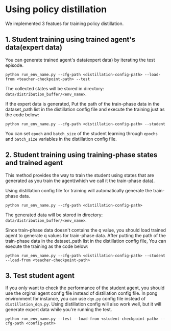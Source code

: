 # Using policy distillation


We implemented 3 featues for training policy distillation.

## 1. Student training using trained agent's data(expert data)

You can generate trained agent's data(expert data) by iterating the test episode.

```
python run_env_name.py --cfg-path <distillation-config-path> --load-from <teacher-checkpoint-path> --test 
```
The collected states will be stored in directory:  `data/distribution_buffer/<env_name>`.


If the expert data is generated, Put the path of the train-phase data in the dataset_path list in the distillation config file and execute the training just as the code below:

```
python run_env_name.py --cfg-path <distillation-config-path> --student  
```

You can set `epoch` and `batch_size` of the student learning through `epochs` and `batch_size` variables in the distillation config file.

## 2. Student training using training-phase states and trained agent 

This method provides the way to train the student using states that are generated as you train the agent(which we call it the train-phase data). 

Using distillation config file for training will automatically generate the train-phase data.
```
python run_env_name.py --cfg-path <distillation-config-path>
```

The generated data will be stored in directory:  `data/distribution_buffer/<env_name>`.


Since train-phase data doesn't contains the q value, you should load trained agent to generate q values for train-phase data. After putting the path of the train-phase data in the dataset_path list in the distillation config file, You can execute the training as the code below:
```
python run_env_name.py --cfg-path <distillation-config-path> --student --load-from <teacher-checkpoint-path>
```

## 3. Test student agent
If you only want to check the performance of the student agent, you should use the orginal agent config file instead of distillation config file. In pong environment for instance, you can use `dqn.py` config file instead of `distillation_dqn.py`. Using distillation config will also work well, but it will generate expert data while you're running the test. 
```
python run_env_name.py --test --load-from <student-checkpoint-path> --cfg-path <config-path>
```
